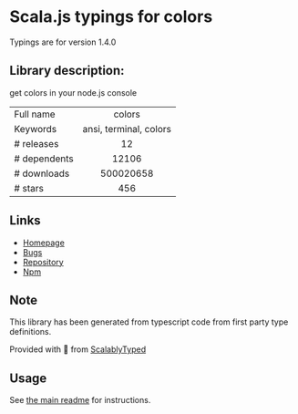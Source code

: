 
# Scala.js typings for colors

Typings are for version 1.4.0

## Library description:
get colors in your node.js console

|                    |                 |
| ------------------ | :-------------: |
| Full name          | colors |
| Keywords           | ansi, terminal, colors |
| # releases         | 12 |
| # dependents       | 12106 |
| # downloads        | 500020658 |
| # stars            | 456 |

## Links
- [Homepage](https://github.com/Marak/colors.js)
- [Bugs](https://github.com/Marak/colors.js/issues)
- [Repository](https://github.com/Marak/colors.js)
- [Npm](https://www.npmjs.com/package/colors)
    


## Note
This library has been generated from typescript code from first party type definitions.

Provided with :purple_heart: from [ScalablyTyped](https://github.com/oyvindberg/ScalablyTyped)

## Usage
See [the main readme](../../readme.md) for instructions.


